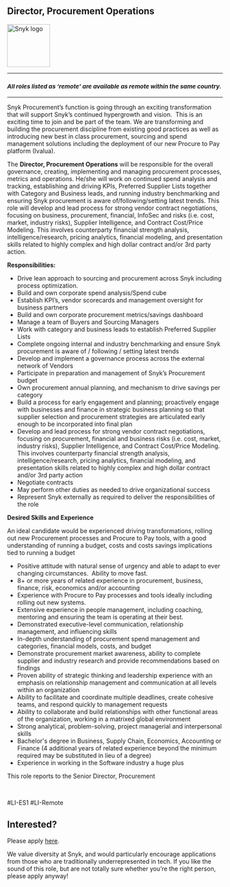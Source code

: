Director, Procurement Operations
---

<img src="https://res.cloudinary.com/snyk/image/upload/v1537345894/press-kit/brand/logo-black.png" width="100" alt="Snyk logo" />

<hr>
<h3><em><strong><sub>All roles listed as ‘remote’ are available as remote within the same country.</sub></strong></em></h3>
<hr>
<p><span style="font-weight: 400;">Snyk Procurement’s function is going through an exciting transformation that will support Snyk’s continued hypergrowth and vision.&nbsp; This is an exciting time to join and be part of the team. We are transforming and building the procurement discipline from existing good practices as well as introducing new best in class procurement, sourcing and spend management solutions including the deployment of our new Procure to Pay platform (Ivalua).</span></p>
<p><span style="font-weight: 400;">The </span><strong>Director, Procurement Operations</strong><span style="font-weight: 400;"> will be responsible for the overall governance, creating, implementing and managing procurement processes, metrics and operations. He/she will work on continued spend analysis and tracking, establishing and driving KPIs, Preferred Supplier Lists together with Category and Business leads, and running industry benchmarking and ensuring Snyk procurement is aware of/following/setting latest trends. This role will develop and lead process for strong vendor contract negotiations, focusing on business, procurement, financial, InfoSec and risks (i.e. cost, market, industry risks), Supplier Intelligence, and Contract Cost/Price Modeling. This involves counterparty financial strength analysis, intelligence/research, pricing analytics, financial modeling, and presentation skills related to highly complex and high dollar contract and/or 3rd party action.</span></p>
<p><strong>Responsibilities:&nbsp;</strong></p>
<ul>
<li style="font-weight: 400;"><span style="font-weight: 400;">Drive lean approach to sourcing and procurement across Snyk including process optimization.</span></li>
<li style="font-weight: 400;"><span style="font-weight: 400;">Build and own corporate spend analysis/Spend cube</span></li>
<li style="font-weight: 400;"><span style="font-weight: 400;">Establish KPI’s, vendor scorecards and management oversight for business partners</span></li>
<li style="font-weight: 400;"><span style="font-weight: 400;">Build and own corporate procurement metrics/savings dashboard</span></li>
<li style="font-weight: 400;"><span style="font-weight: 400;">Manage a team of Buyers and Sourcing Managers</span></li>
<li style="font-weight: 400;"><span style="font-weight: 400;">Work with category and business leads to establish Preferred Supplier Lists</span></li>
<li style="font-weight: 400;"><span style="font-weight: 400;">Complete ongoing internal and industry benchmarking and ensure Snyk procurement is aware of / following / setting latest trends</span></li>
<li style="font-weight: 400;"><span style="font-weight: 400;">Develop and implement a governance process across the external network of Vendors&nbsp;</span></li>
<li style="font-weight: 400;"><span style="font-weight: 400;">Participate in preparation and management of Snyk’s Procurement budget</span></li>
<li style="font-weight: 400;"><span style="font-weight: 400;">Own procurement annual planning, and mechanism to drive savings per category</span></li>
<li style="font-weight: 400;"><span style="font-weight: 400;">Build a process for early engagement and planning; proactively engage with businesses and finance in strategic business planning so that supplier selection and procurement strategies are articulated early enough to be incorporated into final plan</span></li>
<li style="font-weight: 400;"><span style="font-weight: 400;">Develop and lead process for strong vendor contract negotiations, focusing on procurement, financial and business risks (i.e. cost, market, industry risks), Supplier Intelligence, and Contract Cost/Price Modeling. This involves counterparty financial strength analysis, intelligence/research, pricing analytics, financial modeling, and presentation skills related to highly complex and high dollar contract and/or 3rd party action</span></li>
<li style="font-weight: 400;"><span style="font-weight: 400;">Negotiate contracts&nbsp;</span></li>
<li style="font-weight: 400;"><span style="font-weight: 400;">May perform other duties as needed to drive organizational success</span></li>
<li style="font-weight: 400;"><span style="font-weight: 400;">Represent Snyk externally as required to deliver the responsibilities of the role</span></li>
</ul>
<p><strong>Desired Skills and Experience</strong></p>
<p><span style="font-weight: 400;">An ideal candidate would be experienced driving transformations, rolling out new Procurement processes and Procure to Pay tools, with a good understanding of running a budget, costs and costs savings implications tied to running a budget</span></p>
<ul>
<li style="font-weight: 400;"><span style="font-weight: 400;">Positive attitude with natural sense of urgency and able to adapt to ever changing circumstances.&nbsp; Ability to move fast.</span></li>
<li style="font-weight: 400;"><span style="font-weight: 400;">8+ or more years of related experience in procurement, business, finance, risk, economics and/or accounting&nbsp;</span></li>
<li style="font-weight: 400;"><span style="font-weight: 400;">Experience with Procure to Pay processes and tools ideally including rolling out new systems.</span></li>
<li style="font-weight: 400;"><span style="font-weight: 400;">Extensive experience in people management, including coaching, mentoring and ensuring the team is operating at their best.</span></li>
<li style="font-weight: 400;"><span style="font-weight: 400;">Demonstrated executive-level communication, relationship management, and influencing skills&nbsp;</span></li>
<li style="font-weight: 400;"><span style="font-weight: 400;">In-depth understanding of procurement spend management and categories, financial models, costs, and budget</span></li>
<li style="font-weight: 400;"><span style="font-weight: 400;">Demonstrate procurement market awareness, ability to complete supplier and industry research and provide recommendations based on findings</span></li>
<li style="font-weight: 400;"><span style="font-weight: 400;">Proven ability of strategic thinking and leadership experience with an emphasis on relationship management and communication at all levels within an organization</span></li>
<li style="font-weight: 400;"><span style="font-weight: 400;">Ability to facilitate and coordinate multiple deadlines, create cohesive teams, and respond quickly to management requests</span></li>
<li style="font-weight: 400;"><span style="font-weight: 400;">Ability to collaborate and build relationships with other functional areas of the organization, working in a matrixed global environment</span></li>
<li style="font-weight: 400;"><span style="font-weight: 400;">Strong analytical, problem-solving, project managerial and interpersonal skills</span></li>
<li style="font-weight: 400;"><span style="font-weight: 400;">Bachelor's degree in Business, Supply Chain, Economics, Accounting or Finance (4 additional years of related experience beyond the minimum required may be substituted in lieu of a degree)</span></li>
<li style="font-weight: 400;"><span style="font-weight: 400;">Experience in working in the Software industry a huge plus</span></li>
</ul>
<p><span style="font-weight: 400;">This role reports to the Senior Director, Procurement</span></p>
<p>&nbsp;</p>
<p><span style="font-weight: 400;">#LI-ES1 #LI-Remote</span></p>

Interested?
---

Please apply [here](https://boards.greenhouse.io/snyk/jobs/5580320002#app).

We value diversity at Snyk, and would particularly encourage applications from those who are traditionally underrepresented in tech.
If you like the sound of this role, but are not totally sure whether you’re the right person, please apply anyway!
